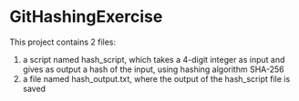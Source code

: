 # GitHashingExercise
This project contains 2 files:

1) a script named hash_script, which takes a 4-digit integer as input and gives as output a hash of the input, using hashing algorithm SHA-256
  2)  a file named hash_output.txt, where the output of the hash_script file is saved

